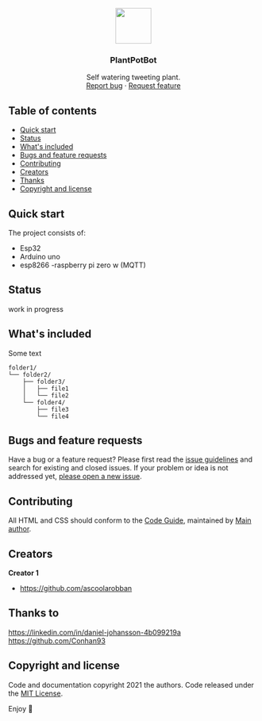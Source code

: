 <p align="center">
  <a href="https://example.com/">
    <img src="https://i.pinimg.com/originals/7c/15/82/7c1582391275341006bc9f00bb44efb5.png" width=72 height=72>
  </a>

  <h3 align="center">PlantPotBot</h3>

  <p align="center">
    Self watering tweeting plant.
    <br>
    <a href="https://reponame/issues/new?template=bug.md">Report bug</a>
    ·
    <a href="https://reponame/issues/new?template=feature.md&labels=feature">Request feature</a>
  </p>
</p>


## Table of contents

- [Quick start](#quick-start)
- [Status](#status)
- [What's included](#whats-included)
- [Bugs and feature requests](#bugs-and-feature-requests)
- [Contributing](#contributing)
- [Creators](#creators)
- [Thanks](#thanks)
- [Copyright and license](#copyright-and-license)


## Quick start

The project consists of:

- Esp32
- Arduino uno
- esp8266
-raspberry pi zero w (MQTT)

## Status

work in progress

## What's included

Some text

```text
folder1/
└── folder2/
    ├── folder3/
    │   ├── file1
    │   └── file2
    └── folder4/
        ├── file3
        └── file4
```

## Bugs and feature requests

Have a bug or a feature request? Please first read the [issue guidelines](https://flowerpotbot/blob/master/CONTRIBUTING.md) and search for existing and closed issues. If your problem or idea is not addressed yet, [please open a new issue](https://reponame/issues/new).

## Contributing

All HTML and CSS should conform to the [Code Guide](https://github.com/mdo/code-guide), maintained by [Main author](https://github.com/ascoolarobban).



## Creators
 
**Creator 1**

- <https://github.com/ascoolarobban>

## Thanks to
https://linkedin.com/in/daniel-johansson-4b099219a
https://github.com/Conhan93


## Copyright and license

Code and documentation copyright 2021 the authors. Code released under the [MIT License](https://github.com/ascoolarobban/Blomkruka_Esp32/blob/main/LICENSE.md).

Enjoy :metal:
